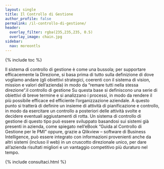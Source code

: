 ```yaml
---
layout: single
title: Il Controllo di Gestione
author_profile: false
permalink: /il-controllo-di-gestione/
header:
  overlay_filter: rgba(235,235,235, 0.5)
  overlay_image: chain.jpg
sidebar: 
  nav: moreontls
---
```


{% include toc %}

<p class="text-muted">Il sistema di controllo di gestione è come una bussola; per supportare efficacemente la Direzione, si basa prima di tutto sulla definizione di dove vogliamo andare (gli obiettivi strategici, coerenti con il sistema di vision, mission e valori dell’azienda) in modo da “remare tutti nella stessa direzione“.il controllo di gestione 
Su questa base si definiscono una serie di obiettivi di breve termine e si analizzano i processi, in modo da rendere il più possibile efficace ed efficiente l’organizzazione aziendale.
A questo punto si tratterà di definire un insieme di attività di pianificazione e controllo, in modo da esercitare un controllo a posteriori delle attività svolte e decidere eventuali aggiustamenti di rotta.
Un sistema di controllo di gestione di questo tipo  può essere sviluppato basandosi sui sistemi già presenti in azienda, come spiegato nell’eBook “Guida al Controllo di Gestione per le PMI” oppure, grazie a Qlikview – software di Business Intelligence, può essere integrato con informazioni provenienti anche da altri sistemi (incluso il web) in un cruscotto direzionale unico, per dare all’azienda risultati migliori e un vantaggio competitivo più duraturo nel tempo.</p>

{% include consultaci.html %}